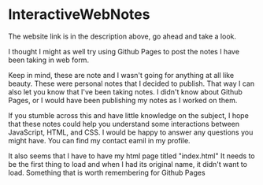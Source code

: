 # InteractiveWebNotes

The website link is in the description above, go ahead and take a look.

I thought I might as well try using Github Pages to post the notes I have been taking in web form.

Keep in mind, these are note and I wasn't going for anything at all like beauty.  These were personal notes that I decided to publish.  That way I can also let you know that I've been taking notes.  I didn't know about Github Pages, or I would have been publishing my notes as I worked on them.

If you stumble across this and have little knowledge on the subject, I hope that these notes could help you understand some interactions between JavaScript, HTML, and CSS.  I would be happy to answer any questions you might have. You can find my contact eamil in my profile.

It also seems that I have to have my html page titled "index.html" It needs to be the first thing to load and when I had its original name, it didn't want to load.  Something that is worth remembering for Github Pages
